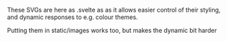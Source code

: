 These SVGs are here as .svelte as as it allows easier control of their styling, and dynamic responses to e.g. colour themes.

Putting them in static/images works too, but makes the dynamic bit harder
